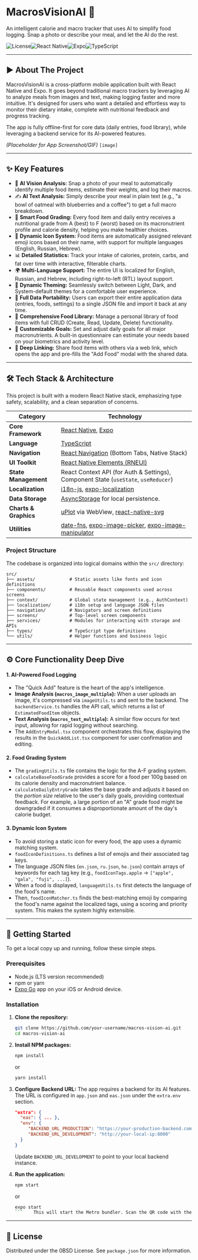 # MacrosVisionAI 🍎

An intelligent calorie and macro tracker that uses AI to simplify food logging. Snap a photo or describe your meal, and let the AI do the rest.

![License](https://img.shields.io/badge/license-0BSD-blue.svg)![React Native](https://img.shields.io/badge/React_Native-0.76.7-61DAFB?logo=react)![Expo](https://img.shields.io/badge/Expo-52-black?logo=expo)![TypeScript](https://img.shields.io/badge/TypeScript-5.3.3-blue?logo=typescript)

---

## ▶️ About The Project

MacrosVisionAI is a cross-platform mobile application built with React Native and Expo. It goes beyond traditional macro trackers by leveraging AI to analyze meals from images and text, making logging faster and more intuitive. It's designed for users who want a detailed and effortless way to monitor their dietary intake, complete with nutritional feedback and progress tracking.

The app is fully offline-first for core data (daily entries, food library), while leveraging a backend service for its AI-powered features.

*(Placeholder for App Screenshot/GIF)*
`[image]`

---

## ✨ Key Features

*   📸 **AI Vision Analysis:** Snap a photo of your meal to automatically identify multiple food items, estimate their weights, and log their macros.
*   ✍️ **AI Text Analysis:** Simply describe your meal in plain text (e.g., "a bowl of oatmeal with blueberries and a coffee") to get a full macro breakdown.
*   🍎 **Smart Food Grading:** Every food item and daily entry receives a nutritional grade from A (best) to F (worst) based on its macronutrient profile and calorie density, helping you make healthier choices.
*   🚀 **Dynamic Icon System:** Food items are automatically assigned relevant emoji icons based on their name, with support for multiple languages (English, Russian, Hebrew).
*   📊 **Detailed Statistics:** Track your intake of calories, protein, carbs, and fat over time with interactive, filterable charts.
*   🌍 **Multi-Language Support:** The entire UI is localized for English, Russian, and Hebrew, including right-to-left (RTL) layout support.
*   🎨 **Dynamic Theming:** Seamlessly switch between Light, Dark, and System-default themes for a comfortable user experience.
*   💾 **Full Data Portability:** Users can export their entire application data (entries, foods, settings) to a single JSON file and import it back at any time.
*   📝 **Comprehensive Food Library:** Manage a personal library of food items with full CRUD (Create, Read, Update, Delete) functionality.
*   🎯 **Customizable Goals:** Set and adjust daily goals for all major macronutrients. A built-in questionnaire can estimate your needs based on your biometrics and activity level.
*   🔗 **Deep Linking:** Share food items with others via a web link, which opens the app and pre-fills the "Add Food" modal with the shared data.

---

## 🛠️ Tech Stack & Architecture

This project is built with a modern React Native stack, emphasizing type safety, scalability, and a clean separation of concerns.

| Category                | Technology                                                                                                  |
| ----------------------- | ----------------------------------------------------------------------------------------------------------- |
| **Core Framework**      | [React Native](https://reactnative.dev/), [Expo](https://expo.dev/)                                          |
| **Language**            | [TypeScript](https://www.typescriptlang.org/)                                                               |
| **Navigation**          | [React Navigation](https://reactnavigation.org/) (Bottom Tabs, Native Stack)                                |
| **UI Toolkit**          | [React Native Elements (RNEUI)](https://reactnativeelements.com/)                                             |
| **State Management**    | React Context API (for Auth & Settings), Component State (`useState`, `useReducer`)                           |
| **Localization**        | [i18n-js](https://github.com/fnando/i18n-js), [expo-localization](https://docs.expo.dev/versions/latest/sdk/localization/) |
| **Data Storage**        | [AsyncStorage](https://react-native-async-storage.github.io/async-storage/) for local persistence.          |
| **Charts & Graphics**   | [uPlot](https://github.com/leeoniya/uPlot) via WebView, [react-native-svg](https://github.com/react-native-svg/react-native-svg) |
| **Utilities**           | [date-fns](https://date-fns.org/), [expo-image-picker](https://docs.expo.dev/versions/latest/sdk/image-picker/), [expo-image-manipulator](https://docs.expo.dev/versions/latest/sdk/image-manipulator/) |

### Project Structure

The codebase is organized into logical domains within the `src/` directory:

```
src/
├── assets/             # Static assets like fonts and icon definitions
├── components/         # Reusable React components used across screens
├── context/            # Global state management (e.g., AuthContext)
├── localization/       # i18n setup and language JSON files
├── navigation/         # Navigators and screen definitions
├── screens/            # Top-level screen components
├── services/           # Modules for interacting with storage and APIs
├── types/              # TypeScript type definitions
└── utils/              # Helper functions and business logic
```

---

## ⚙️ Core Functionality Deep Dive

#### 1. AI-Powered Food Logging

-   The "Quick Add" feature is the heart of the app's intelligence.
-   **Image Analysis (`macros_image_multiple`):** When a user uploads an image, it's compressed via `imageUtils.ts` and sent to the backend. The `backendService.ts` handles the API call, which returns a list of `EstimatedFoodItem` objects.
-   **Text Analysis (`macros_text_multiple`):** A similar flow occurs for text input, allowing for rapid logging without searching.
-   The `AddEntryModal.tsx` component orchestrates this flow, displaying the results in the `QuickAddList.tsx` component for user confirmation and editing.

#### 2. Food Grading System

-   The `gradingUtils.ts` file contains the logic for the A-F grading system.
-   `calculateBaseFoodGrade` provides a score for a food per 100g based on its calorie density and macronutrient balance.
-   `calculateDailyEntryGrade` takes the base grade and adjusts it based on the *portion size* relative to the user's daily goals, providing contextual feedback. For example, a large portion of an "A" grade food might be downgraded if it consumes a disproportionate amount of the day's calorie budget.

#### 3. Dynamic Icon System

-   To avoid storing a static icon for every food, the app uses a dynamic matching system.
-   `foodIconDefinitions.ts` defines a list of emojis and their associated tag keys.
-   The language JSON files (`en.json`, `ru.json`, `he.json`) contain arrays of keywords for each tag key (e.g., `foodIconTags.apple` -> `["apple", "gala", "fuji", ...]`).
-   When a food is displayed, `languageUtils.ts` first detects the language of the food's name.
-   Then, `foodIconMatcher.ts` finds the best-matching emoji by comparing the food's name against the localized tags, using a scoring and priority system. This makes the system highly extensible.

---

## 🚀 Getting Started

To get a local copy up and running, follow these simple steps.

### Prerequisites

-   Node.js (LTS version recommended)
-   npm or yarn
-   [Expo Go](https://expo.dev/go) app on your iOS or Android device.

### Installation

1.  **Clone the repository:**
    ```sh
    git clone https://github.com/your-username/macros-vision-ai.git
    cd macros-vision-ai
    ```

2.  **Install NPM packages:**
    ```sh
    npm install
    ```
    or
    ```sh
    yarn install
    ```

3.  **Configure Backend URL:**
    The app requires a backend for its AI features. The URL is configured in `app.json` and `eas.json` under the `extra.env` section.
    ```json
    "extra": {
      "eas": { ... },
      "env": {
         "BACKEND_URL_PRODUCTION": "https://your-production-backend.com",
         "BACKEND_URL_DEVELOPMENT": "http://your-local-ip:8000"
      }
    }
    ```
    Update `BACKEND_URL_DEVELOPMENT` to point to your local backend instance.

4.  **Run the application:**
    ```sh
    npm start
    ```
    or
    ```sh
    expo start
    ```    This will start the Metro bundler. Scan the QR code with the Expo Go app on your phone.

---

## 📜 License

Distributed under the 0BSD License. See `package.json` for more information.

